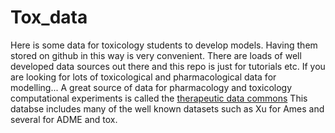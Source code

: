 # Tox_data
Here is some data for toxicology students to develop models. Having them stored on github in this way is very convenient. There are loads of well developed data sources out there and this repo is just for tutorials etc.
If you are looking for lots of toxicological and pharmacological data for modelling...
A great source of data for pharmacology and toxicology computational experiments is called the [therapeutic data commons](https://tdcommons.ai)
This databse includes many of the well known datasets such as Xu for Ames and several for ADME and tox.
